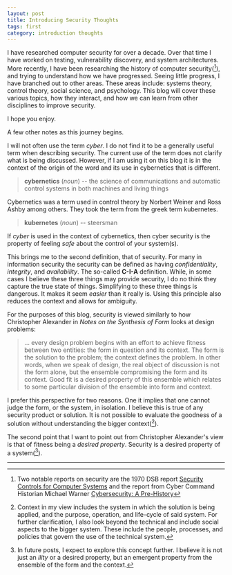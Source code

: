 ```yaml
---
layout: post
title: Introducing Security Thoughts 
tags: first
category: introduction thoughts
---
```


I have researched computer security for over a decade. Over that time I have worked on testing, vulnerability discovery, and system architectures. More recently, I have been researching the history of computer security([^1]), and trying to understand how we have progressed. Seeing little progress, I have branched out to other areas. These areas include: systems theory, control theory, social science, and psychology. This blog will cover these various topics, how they interact, and how we can learn from other disciplines to improve security. 

I hope you enjoy.

A few other notes as this journey begins. 

I will not often use the term _cyber_. I do not find it to be a generally useful term when describing security. The current use of the term does not clarify what is being discussed. However, if I am using it on this blog it is in the context of the origin of the word and its use in cybernetics that is different.

> __cybernetics__ (_noun_) -- the science of communications and automatic control systems in both machines and living things

Cybernetics was a term used in control theory by Norbert Weiner and Ross Ashby among others. They took the term from the greek term kubernetes.

> __kubernetes__ (_noun_) -- steersman

If _cyber_ is used in the context of cybernetics, then cyber security is the property of feeling _safe_ about the control of your system(s).

This brings me to the second definition, that of security. For many in information security the security can be defined as having _confidentiality_, _integrity_, and _availability_. The so-called __C-I-A__ definition. While, in some cases I believe these three things may provide security, I do no think they capture the true state of things. Simplifying to these three things is dangerous. It makes it seem _easier_ than it really is. Using this principle also reduces the context and allows for ambiguity. 

For the purposes of this blog, security is viewed similarly to how Christopher Alexander in _Notes on the Synthesis of Form_ looks at design problems:

> ... every design problem begins with an effort to achieve fitness between two entities: the form in question and its context. The form is the solution to the problem; the context defines the problem. In other words, when we speak of design, the real object of discussion is not the form alone, but the ensemble compromising the form and its context. Good fit is a desired property of this ensemble which relates to some particular division of the ensemble into form and context.

I prefer this perspective for two reasons. One it implies that one cannot judge the form, or the system, in isolation. I believe this is true of any security product or solution. It is not possible to evaluate the goodness of a solution without understanding the bigger context([^2]).

The second point that I want to point out from Christopher Alexander's view is that of fitness being a _desired property_. Security is a desired property of a system([^3]).

---

[^1]: Two notable reports on security are the 1970 DSB report [Security Controls for Computer Systems](http://www.rand.org/pubs/reports/R609-1/index2.html) and the report from Cyber Command Historian Michael Warner [Cybersecurity: A Pre-History](http://www.tandfonline.com/doi/abs/10.1080/02684527.2012.708530?journalCode=fint20) 

[^2]: Context in my view includes the system in which the solution is being applied, and the purpose, operation, and life-cycle of said system. For further clarification, I also look beyond the technical and include social aspects to the bigger system. These include the people, processes, and policies that govern the use of the technical system. 

[^3]: In future posts, I expect to explore this concept further. I believe it is not just an _ility_ or a desired property, but an emergent property from the ensemble of the form and the context.
